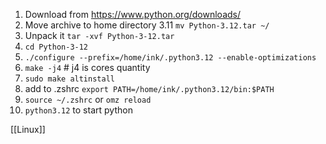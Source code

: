 1. Download from https://www.python.org/downloads/
2. Move archive to home directory 3.11 `mv Python-3.12.tar ~/`
4. Unpack it `tar -xvf Python-3-12.tar`
5. `cd Python-3-12`
6. `./configure --prefix=/home/ink/.python3.12 --enable-optimizations `
7. `make -j4`  # j4 is cores quantity
8. `sudo make altinstall`
9. add to .zshrc `export PATH=/home/ink/.python3.12/bin:$PATH`
10. `source ~/.zshrc` or `omz reload` 
11. `python3.12` to start python

[[Linux]]